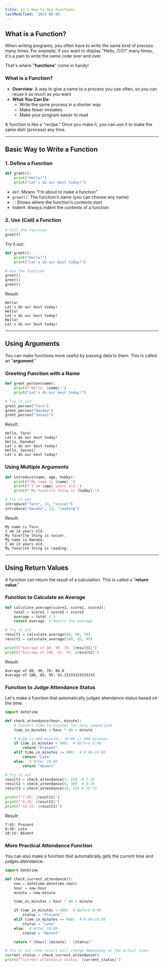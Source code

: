 ```yaml
---
title: §3.1 How to Use Functions
lastModified: '2025-06-03'
---
```


## What is a Function?

When writing programs, you often have to write the same kind of process many times. For example, if you want to display "Hello, ○○!" many times, it's a pain to write the same code over and over.

That's where "**functions**" come in handy!

### What is a Function?

- **Overview**: A way to give a name to a process you use often, so you can reuse it as much as you want
- **What You Can Do**:
    - Write the same process in a shorter way
    - Make fewer mistakes
    - Make your program easier to read

A function is like a "recipe." Once you make it, you can use it to make the same dish (process) any time.

---

## Basic Way to Write a Function

### 1. Define a Function

```python
def greet():
    print("Hello!")
    print("Let's do our best today!")
```

- `def`: Means "I'm about to make a function"
- `greet()`: The function's name (you can choose any name)
- `:`: Shows where the function's contents start
- Indent: Always indent the contents of a function

### 2. Use (Call) a Function

```python
# Call the function
greet()
```

Try it out:

```python
def greet():
    print("Hello!")
    print("Let's do our best today!")

# Use the function
greet()
greet()
greet()
```

Result:

```
Hello!
Let's do our best today!
Hello!
Let's do our best today!
Hello!
Let's do our best today!
```

---

## Using Arguments

You can make functions more useful by passing data to them. This is called an "**argument**."

### Greeting Function with a Name

```python
def greet_person(name):
    print(f"Hello, {name}!")
    print("Let's do our best today!")

# Try it out
greet_person("Taro")
greet_person("Hanako")
greet_person("Sensei")
```

Result:

```
Hello, Taro!
Let's do our best today!
Hello, Hanako!
Let's do our best today!
Hello, Sensei!
Let's do our best today!
```

### Using Multiple Arguments

```python
def introduce(name, age, hobby):
    print(f"My name is {name}.")
    print(f"I am {age} years old.")
    print(f"My favorite thing is {hobby}.")

# Try it out
introduce("Taro", 14, "soccer")
introduce("Hanako", 13, "reading")
```

Result:

```
My name is Taro.
I am 14 years old.
My favorite thing is soccer.
My name is Hanako.
I am 13 years old.
My favorite thing is reading.
```

---

## Using Return Values

A function can return the result of a calculation. This is called a "**return value**."

### Function to Calculate an Average

```python
def calculate_average(score1, score2, score3):
    total = score1 + score2 + score3
    average = total / 3
    return average  # Return the average

# Try it out
result1 = calculate_average(80, 90, 70)
result2 = calculate_average(100, 85, 95)

print(f"Average of 80, 90, 70: {result1}")
print(f"Average of 100, 85, 95: {result2}")
```

Result:

```
Average of 80, 90, 70: 80.0
Average of 100, 85, 95: 93.33333333333333
```

### Function to Judge Attendance Status

Let's make a function that automatically judges attendance status based on the time:

```python
import datetime

def check_attendance(hour, minute):
    # Convert time to minutes for easy comparison
    time_in_minutes = hour * 60 + minute

    # 8:00 is 480 minutes, 10:00 is 600 minutes
    if time_in_minutes < 480:  # Before 8:00
        return "Present"
    elif time_in_minutes <= 600:  # 8:00–10:00
        return "Late"
    else:  # After 10:00
        return "Absent"

# Try it out
result1 = check_attendance(7, 45)  # 7:45
result2 = check_attendance(8, 30)  # 8:30
result3 = check_attendance(10, 15) # 10:15

print(f"7:45: {result1}")
print(f"8:30: {result2}")
print(f"10:15: {result3}")
```

Result:

```
7:45: Present
8:30: Late
10:15: Absent
```

### More Practical Attendance Function

You can also make a function that automatically gets the current time and judges attendance:

```python
import datetime

def check_current_attendance():
    now = datetime.datetime.now()
    hour = now.hour
    minute = now.minute

    time_in_minutes = hour * 60 + minute

    if time_in_minutes < 480:  # Before 8:00
        status = "Present"
    elif time_in_minutes <= 600:  # 8:00–10:00
        status = "Late"
    else:  # After 10:00
        status = "Absent"

    return f"{hour}:{minute} - {status}"

# Try it out (the result will change depending on the actual time)
current_status = check_current_attendance()
print(f"Current attendance status: {current_status}")
```
